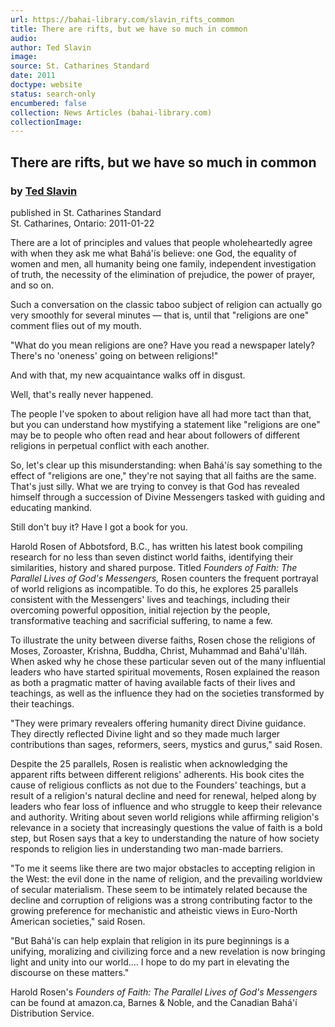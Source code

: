 ```yaml
---
url: https://bahai-library.com/slavin_rifts_common
title: There are rifts, but we have so much in common
audio: 
author: Ted Slavin
image: 
source: St. Catharines Standard
date: 2011
doctype: website
status: search-only
encumbered: false
collection: News Articles (bahai-library.com)
collectionImage: 
---
```



## There are rifts, but we have so much in common

### by [Ted Slavin](https://bahai-library.com/author/Ted+Slavin)

published in St. Catharines Standard  
St. Catharines, Ontario: 2011-01-22


There are a lot of principles and values that people wholeheartedly agree with when they ask me what Bahá'ís believe: one God, the equality of women and men, all humanity being one family, independent investigation of truth, the necessity of the elimination of prejudice, the power of prayer, and so on.  
  
Such a conversation on the classic taboo subject of religion can actually go very smoothly for several minutes — that is, until that "religions are one" comment flies out of my mouth.  
  
"What do you mean religions are one? Have you read a newspaper lately? There's no 'oneness' going on between religions!"  
  
And with that, my new acquaintance walks off in disgust.  
  
Well, that's really never happened.  
  
The people I've spoken to about religion have all had more tact than that, but you can understand how mystifying a statement like "religions are one" may be to people who often read and hear about followers of different religions in perpetual conflict with each another.  
  
So, let's clear up this misunderstanding: when Bahá'ís say something to the effect of "religions are one," they're not saying that all faiths are the same. That's just silly. What we are trying to convey is that God has revealed himself through a succession of Divine Messengers tasked with guiding and educating mankind.  
  
Still don't buy it? Have I got a book for you.  
  
Harold Rosen of Abbotsford, B.C., has written his latest book compiling research for no less than seven distinct world faiths, identifying their similarities, history and shared purpose. Titled _Founders of Faith: The Parallel Lives of God's Messengers,_ Rosen counters the frequent portrayal of world religions as incompatible. To do this, he explores 25 parallels consistent with the Messengers' lives and teachings, including their overcoming powerful opposition, initial rejection by the people, transformative teaching and sacrificial suffering, to name a few.  
  
To illustrate the unity between diverse faiths, Rosen chose the religions of Moses, Zoroaster, Krishna, Buddha, Christ, Muhammad and Bahá'u'lláh. When asked why he chose these particular seven out of the many influential leaders who have started spiritual movements, Rosen explained the reason as both a pragmatic matter of having available facts of their lives and teachings, as well as the influence they had on the societies transformed by their teachings.  
  
"They were primary revealers offering humanity direct Divine guidance. They directly reflected Divine light and so they made much larger contributions than sages, reformers, seers, mystics and gurus," said Rosen.  
  
Despite the 25 parallels, Rosen is realistic when acknowledging the apparent rifts between different religions' adherents. His book cites the cause of religious conflicts as not due to the Founders' teachings, but a result of a religion's natural decline and need for renewal, helped along by leaders who fear loss of influence and who struggle to keep their relevance and authority. Writing about seven world religions while affirming religion's relevance in a society that increasingly questions the value of faith is a bold step, but Rosen says that a key to understanding the nature of how society responds to religion lies in understanding two man-made barriers.  
  
"To me it seems like there are two major obstacles to accepting religion in the West: the evil done in the name of religion, and the prevailing worldview of secular materialism. These seem to be intimately related because the decline and corruption of religions was a strong contributing factor to the growing preference for mechanistic and atheistic views in Euro-North American societies," said Rosen.  
  
"But Bahá'ís can help explain that religion in its pure beginnings is a unifying, moralizing and civilizing force and a new revelation is now bringing light and unity into our world.... I hope to do my part in elevating the discourse on these matters."  
  
Harold Rosen's _Founders of Faith: The Parallel Lives of God's Messengers_ can be found at amazon.ca, Barnes & Noble, and the Canadian Bahá'í Distribution Service.
